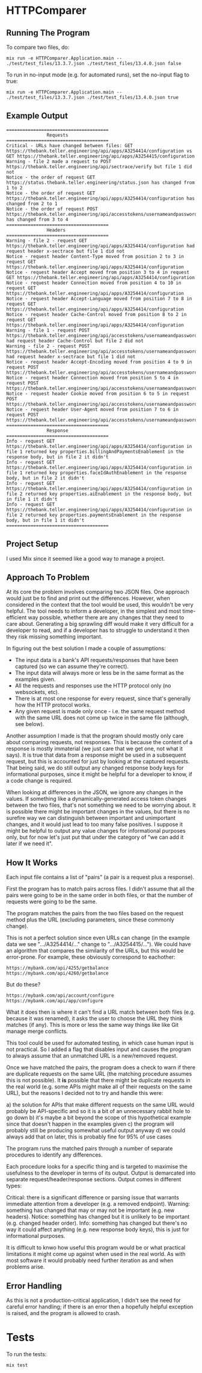 # HTTPComparer

## Running The Program

To compare two files, do:

```
mix run -e HTTPComparer.Application.main -- ./test/test_files/13.3.7.json ./test/test_files/13.4.0.json false
```

To run in no-input mode (e.g. for automated runs), set the no-input flag to true:

```
mix run -e HTTPComparer.Application.main -- ./test/test_files/13.3.7.json ./test/test_files/13.4.0.json true
```

## Example Output

```
======================================
               Requests
======================================
Critical - URLs have changed between files: GET https://thebank.teller.engineering/api/apps/A3254414/configuration vs GET https://thebank.teller.engineering/api/apps/A3254415/configuration
Warning - file 2 made a request to POST https://thebank.teller.engineering/api/sectrace/verify but file 1 did not
Notice - the order of request GET https://status.thebank.teller.engineering/status.json has changed from 1 to 2
Notice - the order of request GET https://thebank.teller.engineering/api/apps/A3254414/configuration has changed from 2 to 1
Notice - the order of request POST https://thebank.teller.engineering/api/accesstokens/usernameandpassword has changed from 3 to 4
======================================
               Headers
======================================
Warning - file 2 - request GET https://thebank.teller.engineering/api/apps/A3254414/configuration had request header x-sectrace but file 1 did not
Notice - request header Content-Type moved from position 2 to 3 in request GET https://thebank.teller.engineering/api/apps/A3254414/configuration
Notice - request header Accept moved from position 3 to 4 in request GET https://thebank.teller.engineering/api/apps/A3254414/configuration
Notice - request header Connection moved from position 4 to 10 in request GET https://thebank.teller.engineering/api/apps/A3254414/configuration
Notice - request header Accept-Language moved from position 7 to 8 in request GET https://thebank.teller.engineering/api/apps/A3254414/configuration
Notice - request header Cache-Control moved from position 8 to 2 in request GET https://thebank.teller.engineering/api/apps/A3254414/configuration
Warning - file 1 - request POST https://thebank.teller.engineering/api/accesstokens/usernameandpassword had request header Cache-Control but file 2 did not
Warning - file 2 - request POST https://thebank.teller.engineering/api/accesstokens/usernameandpassword had request header x-sectrace but file 1 did not
Notice - request header Accept-Encoding moved from position 4 to 9 in request POST https://thebank.teller.engineering/api/accesstokens/usernameandpassword
Notice - request header Connection moved from position 5 to 4 in request POST https://thebank.teller.engineering/api/accesstokens/usernameandpassword
Notice - request header Cookie moved from position 6 to 5 in request POST https://thebank.teller.engineering/api/accesstokens/usernameandpassword
Notice - request header User-Agent moved from position 7 to 6 in request POST https://thebank.teller.engineering/api/accesstokens/usernameandpassword
======================================
               Response
======================================
Info - request GET https://thebank.teller.engineering/api/apps/A3254414/configuration in file 1 returned key properties.billingAndPaymentsEnablement in the response body, but in file 2 it didn't
Info - request GET https://thebank.teller.engineering/api/apps/A3254414/configuration in file 1 returned key properties.faceIdAuthEnablement in the response body, but in file 2 it didn't
Info - request GET https://thebank.teller.engineering/api/apps/A3254414/configuration in file 2 returned key properties.aiEnablement in the response body, but in file 1 it didn't
Info - request GET https://thebank.teller.engineering/api/apps/A3254414/configuration in file 2 returned key properties.paymentsEnablement in the response body, but in file 1 it didn't
======================================
```

## Project Setup

I used Mix since it seemed like a good way to manage a project.

## Approach To Problem

At its core the problem involves comparing two JSON files. One approach would just be to find and print out the differences. However, when considered in the context that the tool would be used, this wouldn't be very helpful. The tool needs to inform a developer, in the simplest and most time-efficient way possible, whether there are any changes that they need to care about. Generating a big sprawling diff would make it very difficult for a developer to read, and if a developer has to struggle to understand it then they risk missing something important.

In figuring out the best solution I made a couple of assumptions:

- The input data is a bank's API requests/responses that have been captured (so we can assume they're correct).
- The input data will always more or less be in the same format as the examples given.
- All the requests and responses use the HTTP protocol only (no websockets, etc).
- There is at most one response for every request, since that's generally how the HTTP protocol works.
- Any given request is made only once - i.e. the same request method with the same URL does not come up twice in the same file (although, see below).

Another assumption I made is that the program should mostly only care about comparing requests, not responses. This is because the content of a response is mostly immaterial (we just care that we get one, not what it says). It is true that data from a response might be used in a subsequent request, but this is accounted for just by looking at the captured requests. That being said, we do still output any changed response body keys for informational purposes, since it might be helpful for a developer to know, if a code change is required. 

When looking at differences in the JSON, we ignore any changes in the values. If something like a dynamically-generated access token changes between the two files, that's not something we need to be worrying about. It is possible there might be important changes in the values, but there is no surefire way we can distinguish between important and unimportant changes, and it would just lead to too many false positives. I suppose it might be helpful to output any value changes for informational purposes only, but for now let's just put that under the category of "we can add it later if we need it".

## How It Works

Each input file contains a list of "pairs" (a pair is a request plus a response).

First the program has to match pairs across files. I didn't assume that all the pairs were going to be in the same order in both files, or that the number of requests were going to be the same. 

The program matches the pairs from the two files based on the request method plus the URL (excluding parameters, since these commonly change). 

This is not a perfect solution since even URLs can change (in the example data we see ".../A3254414/..." change to ".../A3254415/..."). We could have an algorithm that compares the similarity of the URLs, but this would be error-prone. For example, these obviously correspond to eachother:

```
https://mybank.com/api/4255/getbalance 
https://mybank.com/api/4260/getbalance
```

But do these?
```
https://mybank.com/api/account/configure 
https://mybank.com/api/app/configure
```

What it does then is where it can't find a URL match between both files (e.g. because it was renamed), it asks the user to choose the URL they think matches (if any). This is more or less the same way things like like Git manage merge conflicts.

This tool could be used for automated testing, in which case human input is not practical. So I added a flag that disables input and causes the program to always assume that an unmatched URL is a new/removed request.

Once we have matched the pairs, the program does a check to warn if there are duplicate requests on the same URL (the matching procedure assumes this is not possible). It **is** possible that there might be duplicate requests in the real world (e.g. some APIs might make all of their requests on the same URL), but the reasons I decided not to try and handle this were:

a) the solution for APIs that make different requests on the same URL would probably be API-specific and so it is a bit of an unnecessary rabbit hole to go down
b) it's maybe a bit beyond the scope of this hypothetical example since that doesn't happen in the examples given
c) the program will probably still be producing somewhat useful output anyway
d) we could always add that on later, this is probably fine for 95% of use cases

The program runs the matched pairs through a number of separate procedures to identify any differences. 

Each procedure looks for a specific thing and is targeted to maximise the usefulness to the developer in terms of its output. Output is demarcated into separate request/header/response sections. Output comes in different types:

Critical: there is a significant difference or parsing issue that warrants immediate attention from a developer (e.g. a removed endpoint).
Warning: something has changed that may or may not be important (e.g. new headers).
Notice: something has changed but it is unlikely to be important (e.g. changed header order).
Info: something has changed but there's no way it could affect anything (e.g. new response body keys), this is just for informational purposes.

It is difficult to knwo how useful this program would be or what practical limitations it might come up against when used in the real world. As with most software it would probably need further iteration as and when problems arise.

## Error Handling

As this is not a production-critical application, I didn't see the need for careful error handling; if there is an error then a hopefully helpful exception is raised, and the program is allowed to crash.

# Tests

To run the tests:

```
mix test
```
